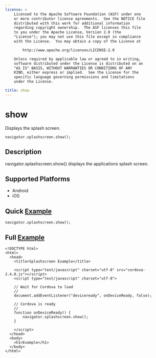 ```yaml
---
license: >
    Licensed to the Apache Software Foundation (ASF) under one
    or more contributor license agreements.  See the NOTICE file
    distributed with this work for additional information
    regarding copyright ownership.  The ASF licenses this file
    to you under the Apache License, Version 2.0 (the
    "License"); you may not use this file except in compliance
    with the License.  You may obtain a copy of the License at

        http://www.apache.org/licenses/LICENSE-2.0

    Unless required by applicable law or agreed to in writing,
    software distributed under the License is distributed on an
    "AS IS" BASIS, WITHOUT WARRANTIES OR CONDITIONS OF ANY
    KIND, either express or implied.  See the License for the
    specific language governing permissions and limitations
    under the License.

title: show
---
```


show
===============

Displays the splash screen.

    navigator.splashscreen.show();

Description
-----------

navigator.splashscreen.show() displays the applications splash screen.

Supported Platforms
-------------------

- Android
- iOS

Quick [Example](../storage/storage.opendatabase.html)
-------------

    navigator.splashscreen.show();

Full [Example](../storage/storage.opendatabase.html)
------------

    <!DOCTYPE html>
    <html>
      <head>
        <title>Splashscreen Example</title>

        <script type="text/javascript" charset="utf-8" src="cordova-2.4.0.js"></script>
        <script type="text/javascript" charset="utf-8">

        // Wait for Cordova to load
        //
        document.addEventListener("deviceready", onDeviceReady, false);

        // Cordova is ready
        //
        function onDeviceReady() {
			navigator.splashscreen.show();
        }
		
        </script>
      </head>
      <body>
        <h1>Example</h1>
      </body>
    </html>
